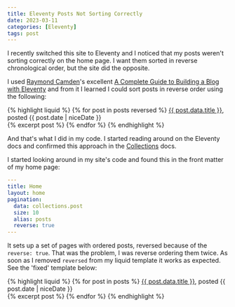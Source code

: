 ```yaml
---
title: Eleventy Posts Not Sorting Correctly
date: 2023-03-11
categories: [Eleventy]
tags: post
---
```


I recently switched this site to Eleventy and I noticed that my posts weren't sorting correctly on the home page. I want them sorted in reverse chronological order, but the site did the opposite. 

I used [Raymond Camden](https://www.raymondcamden.com/)'s excellent [A Complete Guide to Building a Blog with Eleventy](https://cfjedimaster.github.io/eleventy-blog-guide/guide.html) and from it I learned I could sort posts in reverse order using the following:

{% highlight liquid %}
{% for post in posts reversed %}
  <a href="{{post.url}}">{{ post.data.title }}</a>, posted {{ post.date | niceDate }}<br/>
  {% excerpt post %}
{% endfor %}
{% endhighlight %}

And that's what I did in my code. I started reading around on the Eleventy docs and confirmed this approach in the [Collections](https://www.11ty.dev/docs/collections/#sort-descending) docs.

I started looking around in my site's code and found this in the front matter of my home page:

```yaml
---
title: Home
layout: home
pagination:
  data: collections.post
  size: 10
  alias: posts
  reverse: true
---
```

It sets up a set of pages with ordered posts, reversed because of the `reverse: true`. That was the problem, I was reverse ordering them twice. As soon as I removed `reversed` from my liquid template it works as expected. See the 'fixed' template below:

{% highlight liquid %}
{% for post in posts %}
  <a href="{{post.url}}">{{ post.data.title }}</a>, posted {{ post.date | niceDate }}<br/>
  {% excerpt post %}
{% endfor %}
{% endhighlight %}
